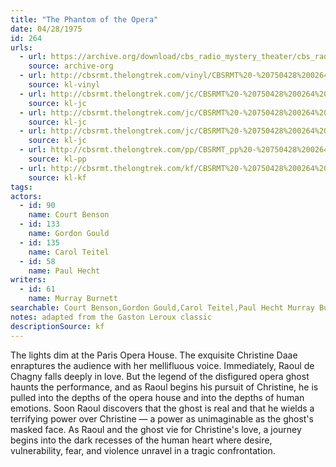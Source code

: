```yaml
---
title: "The Phantom of the Opera"
date: 04/28/1975
id: 264
urls: 
  - url: https://archive.org/download/cbs_radio_mystery_theater/cbs_radio_mystery_theater-0251-0300.zip/cbs_radio_mystery_theater-0251-0300%2Fcbsrmt_0264_the_phantom_of_the_opera.mp3
    source: archive-org
  - url: http://cbsrmt.thelongtrek.com/vinyl/CBSRMT%20-%20750428%200264%20Phantom%20Of%20The%20Opera_afrts.mp3
    source: kl-vinyl
  - url: http://cbsrmt.thelongtrek.com/jc/CBSRMT%20-%20750428%200264%20Phantom%20Of%20The%20Opera%20vbr%20kb_jc.mp3
    source: kl-jc
  - url: http://cbsrmt.thelongtrek.com/jc/CBSRMT%20-%20750428%200264%20Phantom%20Of%20The%20Opera%20vbr%20na%20a_jc.mp3
    source: kl-jc
  - url: http://cbsrmt.thelongtrek.com/jc/CBSRMT%20-%20750428%200264%20Phantom%20Of%20The%20Opera%20vbr%20na%20b_jc.mp3
    source: kl-jc
  - url: http://cbsrmt.thelongtrek.com/pp/CBSRMT_pp%20-%20750428%200264%20The%20Phantom%20of%20the%20Opera.mp3
    source: kl-pp
  - url: http://cbsrmt.thelongtrek.com/kf/CBSRMT%20-%20750428%200264%20The%20Phantom%20Of%20The%20Opera_kf.mp3
    source: kl-kf
tags: 
actors:  
  - id: 90
    name: Court Benson  
  - id: 133
    name: Gordon Gould  
  - id: 135
    name: Carol Teitel  
  - id: 58
    name: Paul Hecht
writers:  
  - id: 61
    name: Murray Burnett
searchable: Court Benson,Gordon Gould,Carol Teitel,Paul Hecht Murray Burnett
notes: adapted from the Gaston Leroux classic
descriptionSource: kf
---
```

The lights dim at the Paris Opera House. The exquisite Christine Daae enraptures the audience with her mellifluous voice. Immediately, Raoul de Chagny falls deeply in love. But the legend of the disfigured opera ghost haunts the performance, and as Raoul begins his pursuit of Christine, he is pulled into the depths of the opera house and into the depths of human emotions. Soon Raoul discovers that the ghost is real and that he wields a terrifying power over Christine — a power as unimaginable as the ghost's masked face. As Raoul and the ghost vie for Christine's love, a journey begins into the dark recesses of the human heart where desire, vulnerability, fear, and violence unravel in a tragic confrontation.